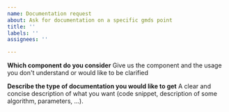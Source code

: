 ```yaml
---
name: Documentation request
about: Ask for documentation on a specific gmds point
title: ''
labels: ''
assignees: ''

---
```


**Which component do you consider**
Give us the component and the usage you don't understand or would like to be clarified

**Describe the type of documentation you would like to get**
A clear and concise description of what you want (code snippet, description of some algorithm, parameters, ...).
